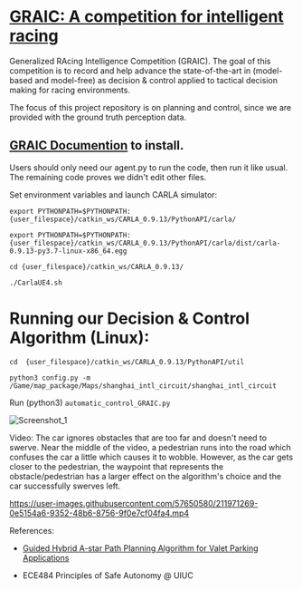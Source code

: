 # [GRAIC: A competition for intelligent racing](https://popgri.github.io/Race/)

Generalized RAcing Intelligence Competition (GRAIC). The goal of this competition is to record and help advance the state-of-the-art in (model-based and model-free)  as decision & control applied to tactical decision making for racing environments. 

The focus of this project repository is on planning and control, since we are provided with the ground truth perception data.

## [GRAIC Documention](https://popgri.github.io/Race/installation/) to install.

Users should only need our agent.py to run the code, then run it like usual. The remaining code proves we didn't edit other files.

Set environment variables and launch CARLA simulator:

`export PYTHONPATH=$PYTHONPATH:{user_filespace}/catkin_ws/CARLA_0.9.13/PythonAPI/carla/`

`export PYTHONPATH=$PYTHONPATH:{user_filespace}/catkin_ws/CARLA_0.9.13/PythonAPI/carla/dist/carla-0.9.13-py3.7-linux-x86_64.egg`

`cd {user_filespace}/catkin_ws/CARLA_0.9.13/`

`./CarlaUE4.sh`

# Running our Decision & Control Algorithm (Linux):

`cd  {user_filespace}/catkin_ws/CARLA_0.9.13/PythonAPI/util`

`python3 config.py -m /Game/map_package/Maps/shanghai_intl_circuit/shanghai_intl_circuit`

Run (python3) `automatic_control_GRAIC.py`

![Screenshot_1](https://user-images.githubusercontent.com/57650580/211971279-9b16b1ab-ee7c-4768-a0b6-24a341dc10e7.png)

Video: The car ignores obstacles that are too far and doesn't need to swerve. Near the middle of the video, a pedestrian runs into the road which confuses the car a little which causes it to wobble. However, as the car gets closer to the pedestrian, the waypoint that represents the obstacle/pedestrian has a larger effect on the algorithm's choice and the car successfully swerves left. 

https://user-images.githubusercontent.com/57650580/211971269-0e5154a6-9352-48b6-8756-9f0e7cf04fa4.mp4



References: 

- [Guided Hybrid A-star Path Planning Algorithm for Valet Parking Applications](https://ieeexplore.ieee.org/stamp/stamp.jsp?arnumber=8813752&tag=1)

- ECE484 Principles of Safe Autonomy @ UIUC
